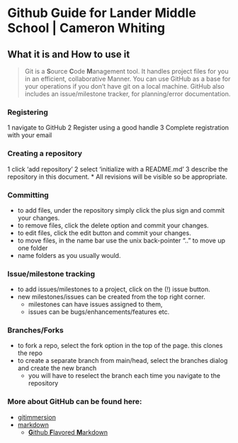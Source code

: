 # Github Guide for Lander Middle School | Cameron Whiting
## What it is and How to use it

> Git is a **S**ource **C**ode **M**anagement tool. It handles project files for you in an efficient,
> collaborative Manner. You can use GitHub as a base for your operations if you don’t have git on a local
> machine. GitHub also includes an issue/milestone tracker, for planning/error documentation.

### Registering

1 navigate to GitHub
2 Register using a good handle
3 Complete registration with your email

### Creating a repository

1 click ‘add repository’
2 select ‘initialize with a README.md’
3 describe the repository in this document.
    * All revisions will be visible so be appropriate.

### Committing

* to add files, under the repository simply click the plus sign and commit your changes.
* to remove files, click the delete option and commit your changes.
* to edit files, click the edit button and commit your changes.
* to move files, in the name bar use the unix back-pointer “..” to move up one folder
* name folders as you usually would.

### Issue/milestone tracking

* to add issues/milestones to a project, click on the (!) issue button.
* new milestones/issues can be created from the top right corner.
    * milestones can have issues assigned to them,
    * issues can be bugs/enhancements/features etc.

### Branches/Forks

* to fork a repo, select the fork option in the top of the page. this clones the repo
* to create a separate branch from main/head, select the branches dialog and create the new branch
    * you will have to reselect the branch each time you navigate to the repository

### More about GitHub can be found here:

* [gitimmersion](http://gitimmersion.com/)
* [markdown](https://help.github.com/articles/markdown-basics)
    * [**G**ithub **F**lavored **M**arkdown](https://help.github.com/articles/github-flavored-markdown)
